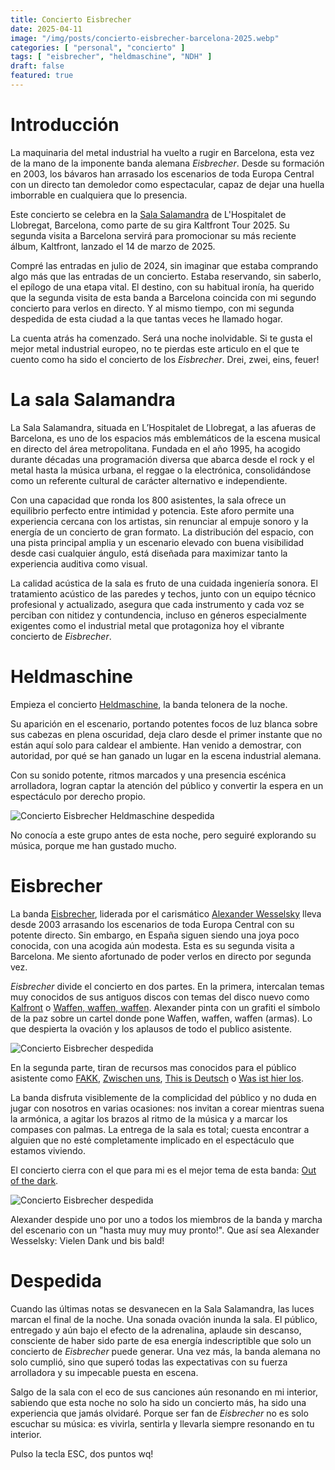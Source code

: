 ```yaml
---
title: Concierto Eisbrecher
date: 2025-04-11
image: "/img/posts/concierto-eisbrecher-barcelona-2025.webp"
categories: [ "personal", "concierto" ]
tags: [ "eisbrecher", "heldmaschine", "NDH" ]
draft: false
featured: true
---
```


# Introducción

La maquinaria del metal industrial ha vuelto a rugir en Barcelona, esta vez de la mano de la imponente banda alemana *Eisbrecher*. Desde su formación en 2003, los bávaros han arrasado los escenarios de toda Europa Central con un directo tan demoledor como espectacular, capaz de dejar una huella imborrable en cualquiera que lo presencia.

Este concierto se celebra en la [Sala Salamandra](https://www.salamandra.cat/) de L'Hospitalet de Llobregat, Barcelona, como parte de su gira Kaltfront Tour 2025. Su segunda visita a Barcelona servirá para promocionar su más reciente álbum, Kaltfront, lanzado el 14 de marzo de 2025.

Compré las entradas en julio de 2024, sin imaginar que estaba comprando algo más que las entradas de un concierto. Estaba reservando, sin saberlo, el epílogo de una etapa vital. El destino, con su habitual ironía, ha querido que la segunda visita de esta banda a Barcelona coincida con mi segundo concierto para verlos en directo. Y al mismo tiempo, con mi segunda despedida de esta ciudad a la que tantas veces he llamado hogar.

La cuenta atrás ha comenzado. Será una noche inolvidable. Si te gusta el mejor metal industrial europeo, no te pierdas este articulo en el que te cuento como ha sido el concierto de los *Eisbrecher*. Drei, zwei, eins, feuer!

# La sala Salamandra

La Sala Salamandra, situada en L’Hospitalet de Llobregat, a las afueras de Barcelona, es uno de los espacios más emblemáticos de la escena musical en directo del área metropolitana. Fundada en el año 1995, ha acogido durante décadas una programación diversa que abarca desde el rock y el metal hasta la música urbana, el reggae o la electrónica, consolidándose como un referente cultural de carácter alternativo e independiente.

Con una capacidad que ronda los 800 asistentes, la sala ofrece un equilibrio perfecto entre intimidad y potencia. Este aforo permite una experiencia cercana con los artistas, sin renunciar al empuje sonoro y la energía de un concierto de gran formato. La distribución del espacio, con una pista principal amplia y un escenario elevado con buena visibilidad desde casi cualquier ángulo, está diseñada para maximizar tanto la experiencia auditiva como visual.

La calidad acústica de la sala es fruto de una cuidada ingeniería sonora. El tratamiento acústico de las paredes y techos, junto con un equipo técnico profesional y actualizado, asegura que cada instrumento y cada voz se perciban con nitidez y contundencia, incluso en géneros especialmente exigentes como el industrial metal que protagoniza hoy el vibrante concierto de *Eisbrecher*.

# Heldmaschine

Empieza el concierto [Heldmaschine](https://www.heldmaschine.de/), la banda telonera de la noche.

Su aparición en el escenario, portando potentes focos de luz blanca sobre sus cabezas en plena oscuridad, deja claro desde el primer instante que no están aquí solo para caldear el ambiente. Han venido a demostrar, con autoridad, por qué se han ganado un lugar en la escena industrial alemana.

Con su sonido potente, ritmos marcados y una presencia escénica arrolladora, logran captar la atención del público y convertir la espera en un espectáculo por derecho propio.

![Concierto Eisbrecher Heldmaschine despedida](/img/eisbrecher-concert-heldmaschine-despedida.webp)

No conocía a este grupo antes de esta noche, pero seguiré explorando su música, porque me han gustado mucho.

# Eisbrecher

La banda [Eisbrecher](https://www.eis-brecher.com/), liderada por el carismático [Alexander Wesselsky](https://en.wikipedia.org/wiki/Alexander_Wesselsky) lleva desde 2003 arrasando los escenarios de toda Europa Central con su potente directo. Sin embargo, en España siguen siendo una joya poco conocida, con una acogida aún modesta. Esta es su segunda visita a Barcelona. Me siento afortunado de poder verlos en directo por segunda vez.

*Eisbrecher* divide el concierto en dos partes. En la primera, intercalan temas muy conocidos de sus antiguos discos con temas del disco nuevo como [Kalfront](https://www.youtube.com/watch?v=Y-DxNfzTn6k) o [Waffen, waffen, waffen](https://www.youtube.com/watch?v=awCb58RVL70). Alexander pinta con un grafiti el símbolo de la paz sobre un cartel donde pone Waffen, waffen, waffen (armas). Lo que despierta la ovación y los aplausos de todo el publico asistente.

![Concierto Eisbrecher despedida](/img/eisbrecher-concert-grupo.webp)

En la segunda parte, tiran de recursos mas conocidos para el público asistente como [FAKK](https://www.youtube.com/watch?v=yNXMs_y7n9c), [Zwischen uns](https://www.youtube.com/watch?v=RVTvrzjQAGY), [This is Deutsch](https://www.youtube.com/watch?v=X-BleA27TXQ) o [Was ist hier los](https://www.youtube.com/watch?v=8N5u3Mxo3lE).

La banda disfruta visiblemente de la complicidad del público y no duda en jugar con nosotros en varias ocasiones: nos invitan a corear mientras suena la armónica, a agitar los brazos al ritmo de la música y a marcar los compases con palmas. La entrega de la sala es total; cuesta encontrar a alguien que no esté completamente implicado en el espectáculo que estamos viviendo.

El concierto cierra con el que para mi es el mejor tema de esta banda: [Out of the dark](https://www.youtube.com/watch?v=fLXPULlaQD0&rco=1).

![Concierto Eisbrecher despedida](/img/eisbrecher-concert-despedida.webp)

Alexander despide uno por uno a todos los miembros de la banda y marcha del escenario con un "hasta muy muy muy pronto!". Que así sea Alexander Wesselsky: Vielen Dank und bis bald!

# Despedida

Cuando las últimas notas se desvanecen en la Sala Salamandra, las luces marcan el final de la noche. Una sonada ovación inunda la sala. El público, entregado y aún bajo el efecto de la adrenalina, aplaude sin descanso, consciente de haber sido parte de esa energía indescriptible que solo un concierto de *Eisbrecher* puede generar. Una vez más, la banda alemana no solo cumplió, sino que superó todas las expectativas con su fuerza arrolladora y su impecable puesta en escena.

Salgo de la sala con el eco de sus canciones aún resonando en mi interior, sabiendo que esta noche no solo ha sido un concierto más, ha sido una experiencia que jamás olvidaré. Porque ser fan de *Eisbrecher* no es solo escuchar su música: es vivirla, sentirla y llevarla siempre resonando en tu interior.

Pulso la tecla ESC, dos puntos wq!
